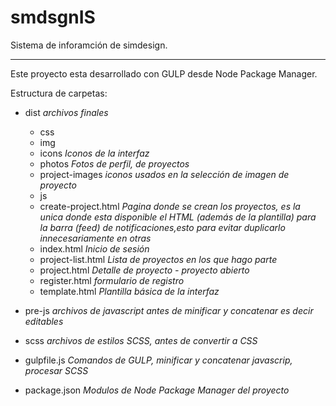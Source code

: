 # smdsgnIS
Sistema de inforamción de simdesign.
_____


Este proyecto esta desarrollado con GULP desde Node Package Manager.


Estructura de carpetas:

* dist   *archivos finales*
  * css
  * img
   * icons   *Iconos de la interfaz*
   * photos   *Fotos de perfil, de proyectos*
   * project-images   *iconos usados en la selección de imagen de proyecto*
  * js
  * create-project.html   *Pagina donde se crean los proyectos, es la unica donde esta disponible el HTML (además de la plantilla) para la barra (feed) de notificaciones,esto para evitar duplicarlo innecesariamente en otras*
  * index.html   *Inicio de sesión*
  * project-list.html   *Lista de proyectos en los que hago parte*
  * project.html   *Detalle de proyecto - proyecto abierto*
  * register.html   *formulario de registro*
  * template.html   *Plantilla básica de la interfaz*
  
* pre-js   *archivos de javascript antes de minificar y concatenar es decir editables*
* scss   *archivos de estilos SCSS, antes de convertir a CSS*
* gulpfile.js   *Comandos de GULP, minificar y concatenar javascrip, procesar SCSS*
* package.json   *Modulos de Node Package Manager del proyecto*





